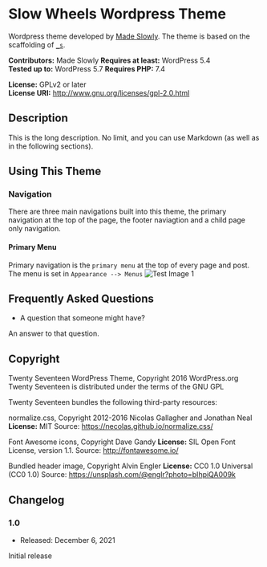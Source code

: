 Slow Wheels Wordpress Theme
===

Wordpress theme developed by [Made Slowly](https://madeslowly.co.uk/). The theme is based on the scaffolding of [`_s`](https://underscores.me/).

**Contributors:** Made Slowly
**Requires at least:** WordPress 5.4  
**Tested up to:** WordPress 5.7
**Requires PHP:** 7.4

**License:** GPLv2 or later  
**License URI:** http://www.gnu.org/licenses/gpl-2.0.html  

## Description

This is the long description.  No limit, and you can use Markdown (as well as in the following sections).

## Using This Theme

### Navigation

There are three main navigations built into this theme, the primary navigation at the top of the page, the footer naviagtion and a child page only navigation.

#### Primary Menu

Primary navigation is the `primary menu` at the top of every page and post. The menu is set in `Appearance --> Menus`
![Test Image 1](3DTest.png)


## Frequently Asked Questions

* A question that someone might have?

An answer to that question.


## Copyright

Twenty Seventeen WordPress Theme, Copyright 2016 WordPress.org
Twenty Seventeen is distributed under the terms of the GNU GPL

Twenty Seventeen bundles the following third-party resources:

normalize.css, Copyright 2012-2016 Nicolas Gallagher and Jonathan Neal
**License:** MIT
Source: https://necolas.github.io/normalize.css/

Font Awesome icons, Copyright Dave Gandy
**License:** SIL Open Font License, version 1.1.
Source: http://fontawesome.io/

Bundled header image, Copyright Alvin Engler
**License:** CC0 1.0 Universal (CC0 1.0)
Source: https://unsplash.com/@englr?photo=bIhpiQA009k

## Changelog

### 1.0
* Released: December 6, 2021

Initial release
